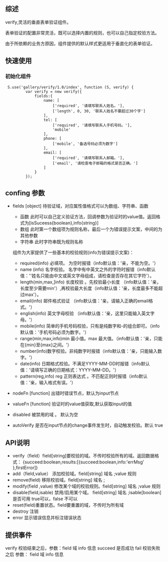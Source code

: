 ## 综述

verify,灵活的垂直表单验证组件。

表单验证的配置非常灵活，既可以选择内置的规则，也可以自己指定校验方法。

由于所依赖的业务方原因，组件提供的默认样式更适用于垂直化的表单验证。



## 快速使用

### 初始化组件

     S.use('gallery/verify/1.0/index', function (S, verify) {
             var verify = new verify({
                 fields:{
                     name: [
                         ['required', '请填写联系人姓名。'],
                         ['length', 0, 30, '联系人姓名不要超过30个字']
                     ],
                     tel: [
                         ['required', '请填写联系人手机号码。'],
                         'mobile'
                     ],
                     phone: [
                         ['mobile', '备选号码必须为数字']
                     ],
                     email: [
                         ['required', '请填写联系人邮箱。'],
                         ['email', '请检查电子邮箱的格式是否正确。']
                     ]
                 }
             });

## confing 参数

* fields [object] 待验证域，对应属性值格式可以为数组、字符串、函数
	* 函数 此时可以自己定义验证方法，回调参数为验证时的value值。返回格式为[isSuceess{boolean},info{string}]
	* 数组 此时第一个数组项为规则名称，最后一个为错误提示文案，中间的为其他参数
	* 字符串 此时字符串既为规则名称
	
	组件为大家提供了一些基本的校验规则(info为错误提示文案)：
	* required(info) 必填项。 为空时报错（info默认值：'亲，不能为空。'）
	* name (info) 名字校验。 名字中有中英文之外的字符时报错（info默认值：''姓名只能由中文或英文字母组成，请检查是否存在其它字符'）。
	* length(min,max,]info) 长度校验 。先校验最小长度 （info默认值：'亲，长度至少需要min'）,再校验最大长度（info默认值：'亲，长度最多不能超过max'）。
	* email(info) 邮件格式验证 （info默认值：'亲，请输入正确的email格式。'）
	* english(info) 英文字母校验 （info默认值：'亲，这里只能输入英文字母。'）
	* mobile(info) 简单的手机号码校验，只有是纯数字和-的组合即可。（info默认值：'手机号码必须为数字。'）
	* range(min,max,info)min 最小值。max 最大值。（info默认值：'亲，只能在{min}至{max}之间。'）
	* number(info)数字校验。非纯数字时报错（info默认值：'亲，只能输入数字。'）
	* date(info) 日期格式校验。不满足YYYY-MM-DD时报错（info默认值：'请填写正确的日期格式：YYYY-MM-DD。'）
	* pattern(reg,info) reg 正则表达式 。不匹配正则时报错（info默认值：'亲，输入格式有误。'）
* nodeFn [function] 出错时错误节点，默认为input节点 
* valueFn [function] 验证时的value值获取,默认获取input的值 
* disabled 被禁用的域 。 默认为空
* autoVerify 是否在input节点的change事件发生时，自动触发校验。默认 true



## API说明

* verify（field）field[string]要校验的域。不传时校验所有的域。返回数据格式：   {succeed:boolean,results:[{succeed:boolean,info:'errMsg' },firstError]}
* add（field,value） 添加校验域。field[string] 域名 ;value 规则
* remove(field) 移除校验域。field[string] 域名 ;
* modify(field ,value) 修改某个域的校验规则。field[string] 域名 ;value 规则
* disable(field,isable) 禁用/启用某个域。 field[string] 域名 ;isable[boolean]是否可用 true可以，false 不可以
* reset(field)重置状态。field要重置的域，不传时为所有域
* destroy 注销
* error 显示错误信息并标注错误状态

## 提供事件

verify 校验结束之后，参数：field 域 info 信息 succeed 是否成功
fail 校验失败之后 参数： field 域 info 信息


